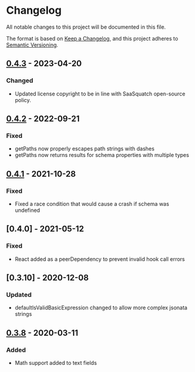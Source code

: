 # Changelog

All notable changes to this project will be documented in this file.

The format is based on [Keep a Changelog](https://keepachangelog.com/en/1.0.0/),
and this project adheres to [Semantic Versioning](https://semver.org/spec/v2.0.0.html).

## [0.4.3] - 2023-04-20

### Changed
- Updated license copyright to be in line with SaaSquatch open-source policy.

## [0.4.2] - 2022-09-21

### Fixed

- getPaths now properly escapes path strings with dashes
- getPaths now returns results for schema properties with multiple types

## [0.4.1] - 2021-10-28

### Fixed

- Fixed a race condition that would cause a crash if schema was undefined

## [0.4.0] - 2021-05-12

### Fixed

- React added as a peerDependency to prevent invalid hook call errors

## [0.3.10] - 2020-12-08

### Updated

- defaultIsValidBasicExpression changed to allow more complex jsonata strings

## [0.3.8] - 2020-03-11

### Added

- Math support added to text fields

[unreleased]: https://github.com/jsonata-ui/jsonata-visual-editor/compare/jsonata-visual-editor@0.4.3...HEAD
[0.4.3]: https://github.com/saasquatch/jsonata-visual-editor/releases/tag/jsonata-visual-editor%400.4.3
[0.4.2]: https://github.com/saasquatch/jsonata-visual-editor/releases/tag/jsonata-visual-editor%400.4.2
[0.4.1]: https://github.com/saasquatch/jsonata-visual-editor/releases/tag/jsonata-visual-editor%400.4.1
[0.3.8]: https://github.com/saasquatch/jsonata-visual-editor/releases/tag/v0.3.8
[0.3.7]: https://github.com/saasquatch/jsonata-visual-editor/releases/tag/v0.3.7
[0.3.6]: https://github.com/saasquatch/jsonata-visual-editor/releases/tag/v0.3.6
[0.3.5]: https://github.com/saasquatch/jsonata-visual-editor/releases/tag/v0.3.5
[0.3.4]: https://github.com/saasquatch/jsonata-visual-editor/releases/tag/v0.3.4
[0.3.3]: https://github.com/saasquatch/jsonata-visual-editor/releases/tag/v0.3.3
[0.3.2]: https://github.com/saasquatch/jsonata-visual-editor/releases/tag/v0.3.2
[0.3.0]: https://github.com/saasquatch/jsonata-visual-editor/releases/tag/v0.3.0
[0.2.0]: https://github.com/saasquatch/jsonata-visual-editor/releases/tag/v0.2.0
[0.1.3]: https://github.com/saasquatch/jsonata-visual-editor/releases/tag/v0.1.3
[0.1.2]: https://github.com/saasquatch/jsonata-visual-editor/releases/tag/v0.1.2
[0.1.1]: https://github.com/saasquatch/jsonata-visual-editor/releases/tag/v0.1.1
